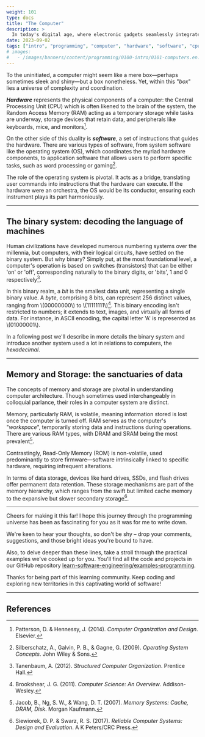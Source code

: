 ```yaml
---
weight: 101
type: docs
title: "The Computer"
description: >
  In today's digital age, where electronic gadgets seamlessly integrate into our daily lives, understanding the bedrock upon which these marvels stand becomes not just an academic interest but a societal necessity. As we embark on this enlightening voyage into the heart of computers, we aim to demystify the intricate dance between the physical and the abstract, between the tangible hardware and the intangible software.
date: 2023-09-02
tags: ["intro", "programming", "computer", "hardware", "software", "cpu", "memory"]
# images:
#   - /images/banners/content/programming/0100-intro/0101-computers.en.png
---
```


To the uninitiated, a computer might seem like a mere box—perhaps sometimes sleek and shiny—but a box nonetheless. Yet, within this "*box*" lies a universe of complexity and coordination.

***Hardware*** represents the physical components of a computer: the Central Processing Unit (CPU) which is often likened to the brain of the system, the Random Access Memory (RAM) acting as a temporary storage while tasks are underway, storage devices that retain data, and peripherals like keyboards, mice, and monitors[^1].

On the other side of this duality is ***software***, a set of instructions that guides the hardware. There are various types of software, from system software like the operating system (OS), which coordinates the myriad hardware components, to application software that allows users to perform specific tasks, such as word processing or gaming[^2].

The role of the operating system is pivotal. It acts as a bridge, translating user commands into instructions that the hardware can execute. If the hardware were an orchestra, the OS would be its conductor, ensuring each instrument plays its part harmoniously.

---

## The binary system: decoding the language of machines

Human civilizations have developed numerous numbering systems over the millennia, but computers, with their logical circuits, have settled on the binary system. But why binary? Simply put, at the most foundational level, a computer's operation is based on switches (transistors) that can be either 'on' or 'off', corresponding naturally to the binary digits, or 'bits', 1 and 0 respectively[^3].

In this binary realm, a *bit* is the smallest data unit, representing a single binary value. A *byte*, comprising 8 bits, can represent 256 distinct values, ranging from \\(00000000\\) to \\(11111111\\)[^4]. This binary encoding isn't restricted to numbers; it extends to text, images, and virtually all forms of data. For instance, in ASCII encoding, the capital letter 'A' is represented as \\(01000001\\).

In a following post we'll describe in more details the binary system and introduce another system used a lot in relations to computers, the *hexadecimal*.

---

## Memory and Storage: the sanctuaries of data

The concepts of memory and storage are pivotal in understanding computer architecture. Though sometimes used interchangeably in colloquial parlance, their roles in a computer system are distinct.

Memory, particularly RAM, is volatile, meaning information stored is lost once the computer is turned off. RAM serves as the computer's "*workspace*", temporarily storing data and instructions during operations. There are various RAM types, with DRAM and SRAM being the most prevalent[^5].

Contrastingly, Read-Only Memory (ROM) is non-volatile, used predominantly to store firmware—software intrinsically linked to specific hardware, requiring infrequent alterations.

In terms of data storage, devices like hard drives, SSDs, and flash drives offer permanent data retention. These storage mechanisms are part of the memory hierarchy, which ranges from the swift but limited cache memory to the expansive but slower secondary storage[^6].

---

Cheers for making it this far! I hope this journey through the programming universe has been as fascinating for you as it was for me to write down.

We're keen to hear your thoughts, so don't be shy – drop your comments, suggestions, and those bright ideas you're bound to have.

Also, to delve deeper than these lines, take a stroll through the practical examples we've cooked up for you. You'll find all the code and projects in our GitHub repository [learn-software-engineering/examples-programming](https://github.com/learn-software-engineering/examples-programming).

Thanks for being part of this learning community. Keep coding and exploring new territories in this captivating world of software!

---

## References

[^1]: Patterson, D. & Hennessy, J. (2014). *Computer Organization and Design*. Elsevier.
[^2]: Silberschatz, A., Galvin, P. B., & Gagne, G. (2009). *Operating System Concepts*. John Wiley & Sons.
[^3]: Tanenbaum, A. (2012). *Structured Computer Organization*. Prentice Hall.
[^4]: Brookshear, J. G. (2011). *Computer Science: An Overview*. Addison-Wesley.
[^5]: Jacob, B., Ng, S. W., & Wang, D. T. (2007). *Memory Systems: Cache, DRAM, Disk*. Morgan Kaufmann.
[^6]: Siewiorek, D. P. & Swarz, R. S. (2017). *Reliable Computer Systems: Design and Evaluation*. A K Peters/CRC Press.
